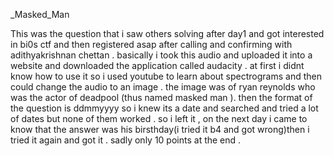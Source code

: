 _Masked_Man 

This was the question that i saw others solving after day1 and got interested in bi0s ctf and then registered asap after calling and confirming with adithyakrishnan chettan . 
basically i took this audio and uploaded it into a website and downloaded the application called audacity . at first i didnt know how to use it so i used youtube to learn about spectrograms and then could change the audio to an image . the image was of ryan reynolds who was the actor of deadpool (thus named masked man ). then the format of the question is ddmmyyyy so i knew its a date and searched and tried a lot of dates but none of them worked . so i left it , on the next day i came to know that the answer was his birsthday(i tried it b4 and got wrong)then i tried it again and got it . sadly only 10 points at the end .


